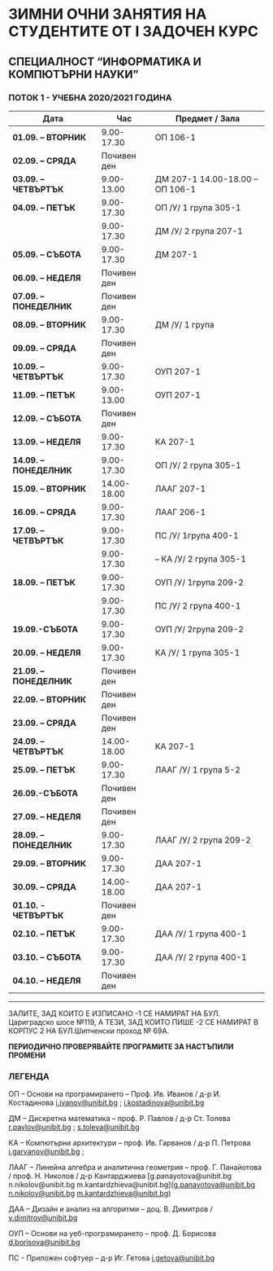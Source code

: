 # ЗИМНИ ОЧНИ ЗАНЯТИЯ НА СТУДЕНТИТЕ ОТ I ЗАДОЧЕН КУРС

## СПЕЦИАЛНОСТ “ИНФОРМАТИКА И КОМПЮТЪРНИ НАУКИ”

### ПОТОК 1 - УЧЕБНА 2020/2021 ГОДИНА

| **Дата**                | **Час**     | **Предмет / Зала**              |
| ----------------------- | ----------- | ------------------------------- |
| **01.09. – ВТОРНИК**    | 9.00-17.30  | ОП 106-1                        |
| **02.09. – СРЯДА**      | Почивен ден |                                 |
| **03.09. – ЧЕТВЪРТЪК**  | 9.00-13.00  | ДМ 207-1 14.00-18.00 – ОП 106-1 |
| **04.09. – ПЕТЪК**      | 9.00-17.30  | ОП /У/ 1 група 305-1            |
|                         | 9.00-17.30  | ДМ /У/ 2 група 207-1            |
| **05.09. – СЪБОТА**     | 9.00-17.30  | ДМ 207-1                        |
| **06.09. – НЕДЕЛЯ**     | Почивен ден |                                 |
| **07.09. – ПОНЕДЕЛНИК** | Почивен ден |                                 |
| **08.09. – ВТОРНИК**    | 9.00-17.30  | ДМ /У/ 1 група                  |
| **09.09. – СРЯДА**      | Почивен ден |                                 |
| **10.09. – ЧЕТВЪРТЪК**  | 9.00-17.30  | ОУП 207-1                       |
| **11.09. – ПЕТЪК**      | 9.00-13.00  | ОУП 207-1                       |
| **12.09. – СЪБОТА**     | Почивен ден |                                 |
| **13.09. – НЕДЕЛЯ**     | 9.00-17.30  | КА 207-1                        |
| **14.09. – ПОНЕДЕЛНИК** | 9.00-17.30  | ОП /У/ 2 група 305-1            |
| **15.09. – ВТОРНИК**    | 14.00-18.00 | ЛААГ 207-1                      |
| **16.09. – СРЯДА**      | 9.00-17.30  | ЛААГ 206-1                      |
| **17.09. – ЧЕТВЪРТЪК**  | 9.00-17.30  | ПС /У/ 1група 400-1             |
|                         | 9.00-17.30  | – КА /У/ 2 група 305-1          |
| **18.09. – ПЕТЪК**      | 9.00-17.30  | ОУП /У/ 1група 209-2            |
|                         | 9.00-17.30  | ПС /У/ 2 група 400-1            |
| **19.09.-СЪБОТА**       | 9.00-17.30  | ОУП /У/ 2група 209-2            |
| **20.09. – НЕДЕЛЯ**     | 9.00-17.30  | КА /У/ 1 група 305-1            |
| **21.09. – ПОНЕДЕЛНИК** | Почивен ден |                                 |
| **22.09. – ВТОРНИК**    | Почивен ден |                                 |
| **23.09. – СРЯДА**      | Почивен ден |                                 |
| **24.09. – ЧЕТВЪРТЪК**  | 14.00-18.00 | КА 207-1                        |
| **25.09. – ПЕТЪК**      | 9.00-17.30  | ЛААГ /У/ 1 група 5-2            |
| **26.09.-СЪБОТА**       | Почивен ден |                                 |
| **27.09. – НЕДЕЛЯ**     | Почивен ден |                                 |
| **28.09. – ПОНЕДЕЛНИК** | 9.00-17.30  | ЛААГ /У/ 2 група 209-2          |
| **29.09. – ВТОРНИК**    | 9.00-17.30  | ДАА 207-1                       |
| **30.09. – СРЯДА**      | 14.00-18.00 | ДАА 207-1                       |
| **01.10. - ЧЕТВЪРТЪК**  | Почивен ден |                                 |
| **02.10. – ПЕТЪК**      | 9.00-17.30  | ДАА /У/ 1 група 400-1           |
| **03.10. – СЪБОТА**     | 9.00-17.30  | ДАА /У/ 2 група 400-1           |
| **04.10. – НЕДЕЛЯ**     | Почивен ден |                                 |

___

ЗАЛИТЕ, ЗАД КОИТО Е ИЗПИСАНО -1 СЕ НАМИРАТ НА БУЛ. Цариградско шосе №119, А
ТЕЗИ, ЗАД КОИТО ПИШЕ -2 СЕ НАМИРАТ В КОРПУС 2 НА БУЛ.Шипченски проход № 69А.

**ПЕРИОДИЧНО ПРОВЕРЯВАЙТЕ ПРОГРАМИТЕ ЗА НАСТЪПИЛИ ПРОМЕНИ**

### ЛЕГЕНДА

ОП – Основи на програмирането – Проф. Ив. Иванов / д-р И. Костадинова
<i.ivanov@unibit.bg> ; <i.kostadinova@unibit.bg>

ДМ – Дискретна математика – проф. Р. Павлов / д-р Ст. Толева
<r.pavlov@unibit.bg> ; <s.toleva@unibit.bg>

КА – Компютърни архитектури – проф. Ив. Гарванов / д-р П. Петрова
<i.garvanov@unibit.bg> ;

ЛААГ – Линейна алгебра и аналитична геометрия – проф. Г. Панайотова / проф. Н.
Николов / д-р Кантарджиева [g.panayotova\@unibit.bg n.nikolov\@unibit.bg
m.kantardzhieva\@unibit.bg](g.panayotova@unibit.bg n.nikolov@unibit.bg
m.kantardzhieva@unibit.bg)

ДАА – Дизайн и анализ на алгоритми – доц. В. Димитров / <v.dimitrov@unibit.bg>

ОУП – Основи на уеб-програмирането – проф. Д. Борисова <d.borisova@unibit.bg>

ПС - Приложен софтуер – д-р Иг. Гетова <i.getova@unibit.bg>
